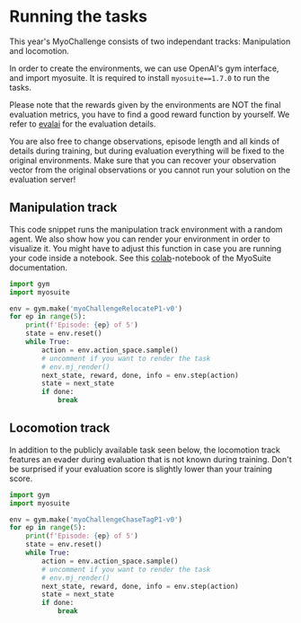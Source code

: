 # Running the tasks
This year's MyoChallenge consists of two independant tracks: Manipulation and locomotion.

In order to create the environments, we can use OpenAI's gym interface, and import myosuite.
It is required to install `myosuite==1.7.0` to run the tasks.

Please note that the rewards given by the environments are NOT the final evaluation metrics, you have to find a good reward function by yourself. We refer to [evalai](https://eval.ai/web/challenges/challenge-page/2105/evaluation) for the evaluation details.

You are also free to change observations, episode length and all kinds of details during training, but during evaluation everything will be fixed to the original environments. Make sure that you can recover your observation vector from the original observations or you cannot run your solution on the evaluation server!
## Manipulation track

This code snippet runs the manipulation track environment with a random agent. We also show how you can render your environment in order to visualize it. You might have to adjust this function in case you are running your code inside a notebook. See this [colab](https://colab.research.google.com/drive/1zFuNLsrmx42vT4oV8RbnEWtkSJ1xajEo)-notebook of the MyoSuite documentation.

``` python
import gym
import myosuite 

env = gym.make('myoChallengeRelocateP1-v0')
for ep in range(5):
    print(f'Episode: {ep} of 5')
    state = env.reset()
    while True:
        action = env.action_space.sample()
        # uncomment if you want to render the task
        # env.mj_render()
        next_state, reward, done, info = env.step(action)
        state = next_state
        if done: 
            break
```

## Locomotion track

In addition to the publicly available task seen below, the locomotion track features an evader during evaluation that is not known during training. Don't be surprised if your evaluation score is slightly lower than your training score.

``` python
import gym
import myosuite 

env = gym.make('myoChallengeChaseTagP1-v0')
for ep in range(5):
    print(f'Episode: {ep} of 5')
    state = env.reset()
    while True:
        action = env.action_space.sample()
        # uncomment if you want to render the task
        # env.mj_render()
        next_state, reward, done, info = env.step(action)
        state = next_state
        if done: 
            break
```



